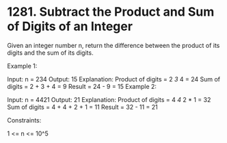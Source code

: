 # 1281. Subtract the Product and Sum of Digits of an Integer

Given an integer number n, return the difference between the product of its digits and the sum of its digits.

Example 1:

Input: n = 234
Output: 15
Explanation:
Product of digits = 2 *3* 4 = 24
Sum of digits = 2 + 3 + 4 = 9
Result = 24 - 9 = 15
Example 2:

Input: n = 4421
Output: 21
Explanation:
Product of digits = 4 *4* 2 * 1 = 32
Sum of digits = 4 + 4 + 2 + 1 = 11
Result = 32 - 11 = 21

Constraints:

1 <= n <= 10^5
